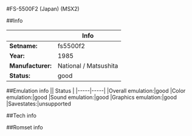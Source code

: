#FS-5500F2 (Japan) (MSX2)

##Info

||Info|
|-----|-----|
|**Setname:**|fs5500f2
|**Year:**|1985
|**Manufacturer:**|National / Matsushita
|**Status:**|good

##Emulation info
|| Status |
|-----|-----|
|Overall emulation:|good
|Color emulation:|good
|Sound emulation:|good
|Graphics emulation:|good
|Savestates:|unsupported

##Tech info

##Romset info

<!--- START OF EDITED COMMENT DO NOT TOUCH TEXT ABOVE-->
